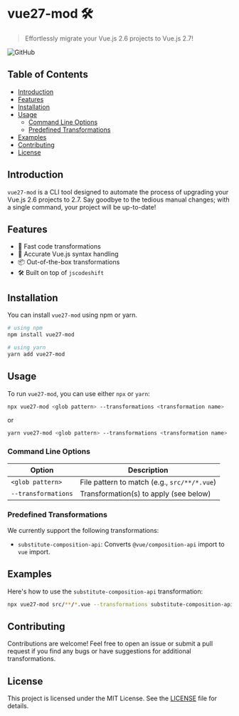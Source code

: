 # vue27-mod 🛠

> Effortlessly migrate your Vue.js 2.6 projects to Vue.js 2.7!

![GitHub](https://img.shields.io/github/license/bonyuta0204/vue27-mod)


## Table of Contents

- [Introduction](#introduction)
- [Features](#features)
- [Installation](#installation)
- [Usage](#usage)
  - [Command Line Options](#command-line-options)
  - [Predefined Transformations](#predefined-transformations)
- [Examples](#examples)
- [Contributing](#contributing)
- [License](#license)

## Introduction

`vue27-mod` is a CLI tool designed to automate the process of upgrading your Vue.js 2.6 projects to 2.7. Say goodbye to the tedious manual changes; with a single command, your project will be up-to-date!

## Features

- 🚀 Fast code transformations
- 🎯 Accurate Vue.js syntax handling
- 📦 Out-of-the-box transformations
- 🛠 Built on top of `jscodeshift`

## Installation

You can install `vue27-mod` using npm or yarn.

```bash
# using npm
npm install vue27-mod

# using yarn
yarn add vue27-mod
```

## Usage

To run `vue27-mod`, you can use either `npx` or `yarn`:

```bash
npx vue27-mod <glob pattern> --transformations <transformation name>
```

or

```bash
yarn vue27-mod <glob pattern> --transformations <transformation name>
```

### Command Line Options

| Option              | Description                                       |
|---------------------|---------------------------------------------------|
| `<glob pattern>`    | File pattern to match (e.g., `src/**/*.vue`)       |
| `--transformations` | Transformation(s) to apply (see below)            |

### Predefined Transformations

We currently support the following transformations:

- `substitute-composition-api`: Converts `@vue/composition-api` import to `vue` import.

## Examples

Here's how to use the `substitute-composition-api` transformation:

```bash
npx vue27-mod src/**/*.vue --transformations substitute-composition-api
```

## Contributing

Contributions are welcome! Feel free to open an issue or submit a pull request if you find any bugs or have suggestions for additional transformations.

## License

This project is licensed under the MIT License. See the [LICENSE](LICENSE) file for details.

